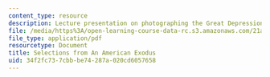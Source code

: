 ```yaml
---
content_type: resource
description: Lecture presentation on photographing the Great Depression.
file: /media/https%3A/open-learning-course-data-rc.s3.amazonaws.com/21a-348-photography-and-truth-spring-2008/34f2fc737cbbbe74287a020cd6057658_MIT21A_348S08_exodus.pdf
file_type: application/pdf
resourcetype: Document
title: Selections from An American Exodus
uid: 34f2fc73-7cbb-be74-287a-020cd6057658
---
```

